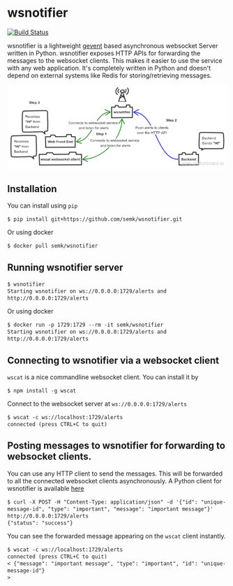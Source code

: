# wsnotifier

[![Build Status](https://travis-ci.org/semk/wsnotifier.svg?branch=master)](https://travis-ci.org/semk/wsnotifier)

wsnotifier is a lightweight [gevent](http://www.gevent.org/) based asynchronous websocket Server written in Python. wsnotifier exposes HTTP APIs for forwarding the messages to the websocket clients. This makes it easier to use the service with any web application. It's completely written in Python and doesn't depend on external systems like Redis for storing/retrieving messages.

[![wsnotifier flow](wsnotifier_flow.png)](https://travis-ci.org/semk/wsnotifier)

## Installation

You can install using `pip`

	$ pip install git+https://github.com/semk/wsnotifier.git

Or using docker

	$ docker pull semk/wsnotifier

## Running wsnotifier server

	$ wsnotifier
	Starting wsnotifier on ws://0.0.0.0:1729/alerts and http://0.0.0.0:1729/alerts

Or using docker

	$ docker run -p 1729:1729 --rm -it semk/wsnotifier
	Starting wsnotifier on ws://0.0.0.0:1729/alerts and http://0.0.0.0:1729/alerts

## Connecting to wsnotifier via a websocket client

`wscat` is a nice commandline websocket client. You can install it by

	$ npm install -g wscat

Connect to the websocket server at `ws://0.0.0.0:1729/alerts`

	$ wscat -c ws://localhost:1729/alerts
	connected (press CTRL+C to quit)

## Posting messages to wsnotifier for forwarding to websocket clients.

You can use any HTTP client to send the messages. This will be forwarded to all the connected websocket clients asynchronously. A Python client for wsnotifier is available [here](wsnotifier/notify.py)

	$ curl -X POST -H "Content-Type: application/json" -d '{"id": "unique-message-id", "type": "important", "message": "important message"}' http://0.0.0.0:1729/alerts
	{"status": "success"}

You can see the forwarded message appearing on the `wscat` client instantly.

	$ wscat -c ws://localhost:1729/alerts
	connected (press CTRL+C to quit)
	< {"message": "important message", "type": "important", "id": "unique-message-id"}
	>
